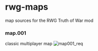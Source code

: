 # rwg-maps
map sources for the RWG Truth of War mod

### map.001
classic multiplayer map
![map001_req](/screenshots/map001_req.jpg)
